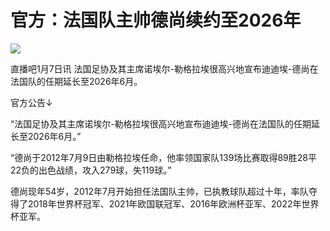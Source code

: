 # 官方：法国队主帅德尚续约至2026年

![](https://inews.gtimg.com/newsapp_bt/0/15598951046/1000)

直播吧1月7日讯 法国足协及其主席诺埃尔-勒格拉埃很高兴地宣布迪迪埃-德尚在法国队的任期延长至2026年6月。

官方公告↓

“法国足协及其主席诺埃尔-勒格拉埃很高兴地宣布迪迪埃-德尚在法国队的任期延长至2026年6月。”

“德尚于2012年7月9日由勒格拉埃任命，他率领国家队139场比赛取得89胜28平22负的出色战绩，攻入279球，失119球。”

德尚现年54岁，2012年7月开始担任法国队主帅，已执教球队超过十年，率队夺得了2018年世界杯冠军、2021年欧国联冠军、2016年欧洲杯亚军、2022年世界杯亚军。

